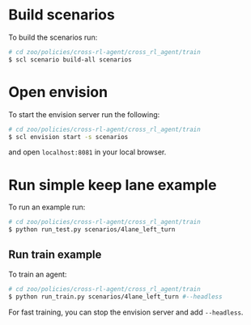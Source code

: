 # Build scenarios
To build the scenarios run:
```bash
# cd zoo/policies/cross-rl-agent/cross_rl_agent/train
$ scl scenario build-all scenarios
```

# Open envision
To start the envision server run the following:
```bash
# cd zoo/policies/cross-rl-agent/cross_rl_agent/train
$ scl envision start -s scenarios
```
and open `localhost:8081` in your local browser.

# Run simple keep lane example
To run an example run:
```bash
# cd zoo/policies/cross-rl-agent/cross_rl_agent/train
$ python run_test.py scenarios/4lane_left_turn
```


## Run train example 
To train an agent:
```bash
# cd zoo/policies/cross-rl-agent/cross_rl_agent/train
$ python run_train.py scenarios/4lane_left_turn #--headless
```
For fast training, you can stop the envision server and add `--headless`.
